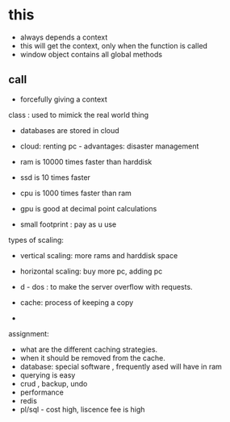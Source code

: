 # this

- always depends a context
- this will get the context, only when the function is called
- window object contains all global methods

## call

- forcefully giving a context

class : used to mimick the real world thing

- databases are stored in cloud
- cloud: renting pc - advantages: disaster management

- ram is 10000 times faster than harddisk
- ssd is 10 times faster
- cpu is 1000 times faster than ram
- gpu is good at decimal point calculations
- small footprint : pay as u use

types of scaling:

- vertical scaling: more rams and harddisk space
- horizontal scaling: buy more pc, adding pc

- d - dos : to make the server overflow with requests.
- cache: process of keeping a copy
-

assignment:

- what are the different caching strategies.
- when it should be removed from the cache.
- database: special software , frequently ased will have in ram
- querying is easy
- crud , backup, undo
- performance
- redis
- pl/sql - cost high, liscence fee is high
